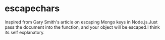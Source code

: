 # escapechars
Inspired from Gary Smith's article on escaping Mongo keys in Node.js.Just pass the document into the function, and your object will be escaped.I think its self explanatory.
